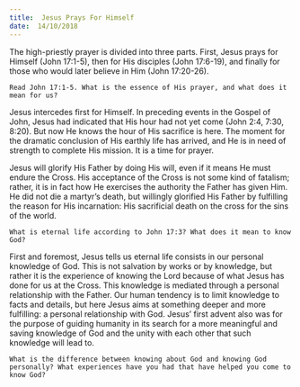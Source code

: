 ```yaml
---
title:  Jesus Prays For Himself
date:  14/10/2018
---
```


The high-priestly prayer is divided into three parts. First, Jesus prays for Himself (John 17:1-5), then for His disciples (John 17:6-19), and finally for those who would later believe in Him (John 17:20-26).

`Read John 17:1-5. What is the essence of His prayer, and what does it mean for us?`

Jesus intercedes first for Himself. In preceding events in the Gospel of John, Jesus had indicated that His hour had not yet come (John 2:4, 7:30, 8:20). But now He knows the hour of His sacrifice is here. The moment for the dramatic conclusion of His earthly life has arrived, and He is in need of strength to complete His mission. It is a time for prayer.

Jesus will glorify His Father by doing His will, even if it means He must endure the Cross. His acceptance of the Cross is not some kind of fatalism; rather, it is in fact how He exercises the authority the Father has given Him. He did not die a martyr’s death, but willingly glorified His Father by fulfilling the reason for His incarnation: His sacrificial death on the cross for the sins of the world.

`What is eternal life according to John 17:3? What does it mean to know God?`

First and foremost, Jesus tells us eternal life consists in our personal knowledge of God. This is not salvation by works or by knowledge, but rather it is the experience of knowing the Lord because of what Jesus has done for us at the Cross. This knowledge is mediated through a personal relationship with the Father. Our human tendency is to limit knowledge to facts and details, but here Jesus aims at something deeper and more fulfilling: a personal relationship with God. Jesus’ first advent also was for the purpose of guiding humanity in its search for a more meaningful and saving knowledge of God and the unity with each other that such knowledge will lead to.

`What is the difference between knowing about God and knowing God personally? What experiences have you had that have helped you come to know God?`